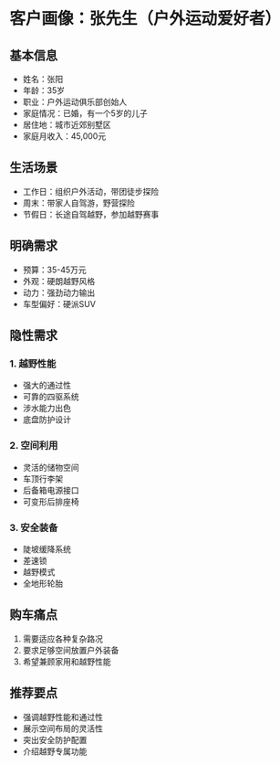 # 客户画像：张先生（户外运动爱好者）

## 基本信息
- 姓名：张阳
- 年龄：35岁
- 职业：户外运动俱乐部创始人
- 家庭情况：已婚，有一个5岁的儿子
- 居住地：城市近郊别墅区
- 家庭月收入：45,000元

## 生活场景
- 工作日：组织户外活动，带团徒步探险
- 周末：带家人自驾游，野营探险
- 节假日：长途自驾越野，参加越野赛事

## 明确需求
- 预算：35-45万元
- 外观：硬朗越野风格
- 动力：强劲动力输出
- 车型偏好：硬派SUV

## 隐性需求
### 1. 越野性能
- 强大的通过性
- 可靠的四驱系统
- 涉水能力出色
- 底盘防护设计

### 2. 空间利用
- 灵活的储物空间
- 车顶行李架
- 后备箱电源接口
- 可变形后排座椅

### 3. 安全装备
- 陡坡缓降系统
- 差速锁
- 越野模式
- 全地形轮胎

## 购车痛点
1. 需要适应各种复杂路况
2. 要求足够空间放置户外装备
3. 希望兼顾家用和越野性能

## 推荐要点
- 强调越野性能和通过性
- 展示空间布局的灵活性
- 突出安全防护配置
- 介绍越野专属功能